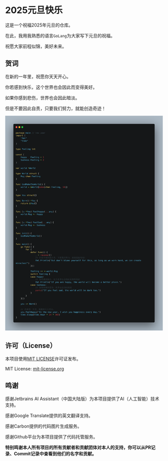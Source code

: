 # 2025元旦快乐
这是一个祝福2025年元旦的仓库。

在此，我用我熟悉的语言`GoLang`为大家写下元旦的祝福。

祝愿大家前程似锦，美好未来。

## 贺词
在新的一年里，祝愿你天天开心。

你若感到快乐，这个世界也会因此而变得美好。

如果你感到悲伤，世界也会因此暗淡。

但是不要因此自责，只要我们努力，就能创造奇迹！

![元旦贺岁代码](./assest/code.png)

## 许可（License）
本项目使用[MIT LICENSE](./LICENSE)许可证发布。

MIT License: [mit-license.org](https://mit-license.org/)

## 鸣谢
感谢Jetbrains AI Assistant（中国大陆版）为本项目提供了AI（人工智能）技术支持。

感谢Google Translate提供的英文翻译支持。

感谢Carbon提供的代码图片生成服务。

感谢Github平台为本项目提供了代码托管服务。

**特别鸣谢本人所有项目的所有贡献者和贡献团体对本人的支持，你可以从PR记录、Commit记录中查看到他们的名字和贡献。**
